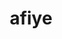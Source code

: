 ---
displayOrder: 1
projectType: 'case-study'
title: 'afiye'
description: 'afiye is an experimental social media application and digital home for families to stay connected by sharing media of cherished events'
thumb: 'georgia-de-lotz-CiSizRTO8U8-unsplash.jpg'
hero:
  file: 'georgia-de-lotz-CiSizRTO8U8-unsplash.jpg'
  alt: 'Woman on mobioe phone on social networking application'

heroOrientation: 'vertical'
color: '#6D597A'
sections:
  - type: 'two-column'
    variant: 'left'
    subtitle: 'Overview'
    description: 'The purpose of this project was to research, design, and develop an app by integrating multiple technologies using the experience and skills our team have gained during our time at Drexel University into a coherent product which effectively communicates a message or to solve a need. That need was to address family communication during the pandemic and our mission was to improve it with our app.'
    image:
      file: 'afiye-mobile-mockup04.png'
      alt: 'Mobile screen mock up'

  - type: 'key-image'
    subtitle: 'Why ‘afiye’'
    description: 'afiye comes from the twi word “efie”. Efie means home in twi, one of the popular dialects in Ghana, where family is paramount and so households are much larger in order to have the whole extended family in one place. This mirrors what we set out to do with our project, creating a centralized place for an entire family to share.'
    image:
      file: 'afiye-desktop-screengrab01.png'
      alt: 'Desktop screen'
      shadow: true

  - type: 'gallery'
    subtitle: 'User Research'
    items:
      - description: 'We wanted to quantify the makeup of families and how they interacted with one another. Leveraging our network of peers and our own families we distributed a general survey and encouraged them to share them with their own friends and families. We were pleased that only 36.6% of our respondents were in the 18-22 age bracket as the results were able to give us a better picture of how a wider range of demographics interacted with their families.\nReviewing our results, the most frequently used social networking platforms used in family communications were Facebook and WhatsApp. Additional data gathered led us to the conclusion that both of these were utilized due to their accessibility and methods of connection.'
        image:
          file: 'afiye-user-survey02.png'
          alt: 'Screenshot of the analytics of research'

  - type: 'two-column'
    variant: 'right'
    subtitle: 'User Interviews'
    description: 'We started our research with initial user interviews and asked our users questions based on a creative exercise that would help us better develop the idea behind afiye. With remote interviews over Zoom, all involved people could remain safe during our interview sessions. Our initial questions allowed us to gain a better understanding of our target audience and ask them exactly what they wanted out of afiye.\nFrom those findings, we found a problem that needed solving and that was the overwhelming nature of social media. Many interviewees said that social media can sometimes be troublesome to search and navigate through, especially in terms of past events. One of the major negatives to social media was the amount of noise and unimportant posts that were not important to users.'
    image:
      file: 'afiye-user-interviews01.png'
      alt: 'Presentation of concept validation in a virtual interview'

  - type: 'two-column'
    variant: 'left'
    subtitle: 'Setting afiye’s Identity'
    description: 'Our users wanted a simple digital space to share memories, and stay connected with ​their loved ones. Our challenge was to design a digital experience with features that supported our users in reaching their goals. The web app afiye addresses family communication during the pandemic and how it was once difficult or cluttered which makes the message behind afiye that much more impactful.\nWe knew it was extremely important to make users not only confident in afiye’s security, but also in navigating through it. '
    image:
      file: 'afiye-desktop-screengrab04.png'
      alt: 'Desktop screen'

  - type: 'gallery'
    subtitle: 'User Personas'
    items:
    - description: 'Given that we had a very broad user age for our target audience, we wanted to aim for a minimalist and simple design so users of all ages could easily interact with our platform, especially the older generation who aren’t traditionally used to new technology.\nWe had to ensure our platform aimed to not replicate existing family platforms and rather just focus on cherishing the important memories as that is what our users want.'
      image:
        file: 'afiye-user-personas01.png'
        alt: 'User persona document'

  - type: 'two-column'
    variant: 'right'
    subtitle: 'Journey Maps'
    description: 'Our onboarding should be simple yet interactive enough to explain our platform and how to use it well. It should also aim to highlight how we prioritize privacy to ensure new users feel safe using our platform right off the bat.\nWe had to ensure our platform aimed to not replicate existing family platforms and rather just focus on cherishing the important memories as that is what our users want.'
    image:
      file: 'afiye-journey-map01.png'
      alt: 'Pieces of a journey map document'

  - type: 'two-column'
    variant: 'left'
    subtitle: 'Usability Testing'
    description: 'We tested our build through multiple iterations from the initial UI prototype to our final developed build. Getting feedback from primarily through out peers in the department with the Digital Media senior cohort was insightful as well as they gave out great styling critiques. We also got a lot of critical feedback from the UI to minor bugs from our other testers which helped our app become what it is today.'
    image:
      file: 'afiye-usability-testing01.png'
      alt: 'Virtual interview of a mobile usability test'

  - type: 'key-image'
    subtitle: 'Wireframes'
    description:
      - 'With our brand identity set, the design team got to work creating wireframes. Leveraging the collaborating environment of Figma. Our primary goals were to create something distinct from other platforms, but also accessible and fun for our users.'
      - 'Using an atomic design approach, we gradually built up from small pieces of our interface to whole screens. This proved to be crucial in our eventual success, but also created a challenge. We quickly found our design system growing in size and complexity as we added variation to components.'
      - 'Our largest oversight in our design phase was not utilizing spacer components as having multiple hands on the interface design resulted in inconsistencies throughout the prototype. This resulted in a lengthy quality assurance stage to polish the prototype as we prepared to shift into full development.'
    image:
      file: 'afiye-wireframe01.png'
      alt: 'Sample mobile screens'

  - type: 'title-break'
    subtitle: 'Version Control & Collaborative Development'
    description: 'While everyone on the team has had ample experience with development, for many of the members, this was the first time working on a project of this scale with multiple developers active at once. This created many new challenges stemming from ensuring that everyone was always up to date on their code base and clearly delegating tasks to ensure that multiple developers were not working on the same assignment at once. To best prevent accidental overwrites of each other’s work, the team opted to employ a forking model for our repository management and changes would be submitted to the primary repository via pull requests. This allowed for proper reviews to be conducted to ensure that bad code did not make it into the main repository while also allowing each team member to work freely on their changes.\nSwitching the team from collaborating on design to collaborating on development was a longer process than expected, but the lessons learned from working as a team while designing proved crucial to optimizing our development workflow. Clear delineation of tasks and assignments made it easy to pinpoint when any individual was having difficulties with an aspect of the project and allow the rest of the team to assist as necessary. Maintaining forked repositories proved to be the correct decision as it allowed for front end and back end technologies to be experimented and iterated on independently so as not to override the work of the other. And our review process made it easy to bring the two together if one end of development made more progress than the other at any point in the project.'

  - type: 'two-column'
    variant: 'right'
    subtitle: 'Front End Development'
    description: 'With the team using GitHub for version control and submitting changes to the primary branch, the development pipeline was ready and allowed the team to get comfortable working on a large-scale project alongside multiple developers coding at once. For anything that needed to be added, changed, or fixed, the team used Discord and a GitHub Scrum Board to document and communicate what needed to be done and when. Using what we have created in Figma and our high-fidelity wireframes, we converted all of the elements into code. The blessing of the wireframes is that the sizings and positions of elements were already prepared so coding them into afiye and pushing them on the live site was a successful process.'
    image:
      file: 'afiye-front-end-dev01.png'
      alt: 'Screen grabs of the code and the desktop screens'

  - type: 'two-column'
    variant: 'left'
    subtitle: 'Back End Development'
    description: 'This was the team’s first foray into such a complex backend system. Many mistakes and challenges happened along the way to our final product. First and foremost we learned the lesson of completely and properly laying out our data models and how they will be utilized in the application as not properly doing so leads to numerous headaches over the course of development. Additionally, we felt the pains of working remotely when it came to troubleshooting our local development environments, especially since we had to maintain consistent version and environment controls in both Windows and MacOS.\nOver the course of this project, our greatest success is that we demonstrated our adaptability. Prior to this project, no one on the team had substantial direct experience with any of our core backend technologies, NodeJS, MongoDB, and Neo4j, but our previous experiences with other web development technologies allowed us to successfully implement all three in our final application.'
    image:
      file: 'afiye-back-end-dev01.png'
      alt: 'Image of the back end code with the technology it uses'

  - type: 'title-break'
    subtitle: 'Next Steps'
    description: 'afiye itself will not live on after this project to become a company or an official platform. However, the lessons each of us learned will be taken into our careers to create exciting experiences for our future users.\nThe hardships faced in our capstone project have aptly prepared us for our careers in the creative and technology industries. We have learned vital lessons in teamwork and communication that will allow us to be successful in any workplace. Especially the need and benefits of having an established and agreed upon pipeline from ideation to execution that allows the entirety of a project to move smoothly from one phase to the next and accommodates any setbacks or resets along the way. Collaborating in user interface design and development are fundamental in succeeding in these industries, and while it took us a moment to find our footing completely under us, the flow of passing tasks off to one another became yet another vital lesson to each of us as succeeding or faltering at this step we found to be the biggest bottleneck in our project.\nTogether we grew as a team, and through our collective work we were able to succeed in this project. The final product may not have been everything that each of us envisioned it would be, but collectively we are proud of our accomplishments and the challenges we put ourselves through. We never thought of this to be an easy project, and it certainly proved not to be, but the final form of afiye is a testament to our skills and our ability to grow as designers, developers, and researchers.'
---